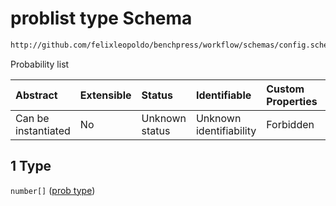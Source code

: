 # problist type Schema

```txt
http://github.com/felixleopoldo/benchpress/workflow/schemas/config.schema.json#/definitions/flexprob/anyOf/1
```

Probability list

| Abstract            | Extensible | Status         | Identifiable            | Custom Properties | Additional Properties | Access Restrictions | Defined In                                                       |
| :------------------ | :--------- | :------------- | :---------------------- | :---------------- | :-------------------- | :------------------ | :--------------------------------------------------------------- |
| Can be instantiated | No         | Unknown status | Unknown identifiability | Forbidden         | Allowed               | none                | [config.schema.json*](config.schema.json "open original schema") |

## 1 Type

`number[]` ([prob type](config-definitions-prob-type.md))
